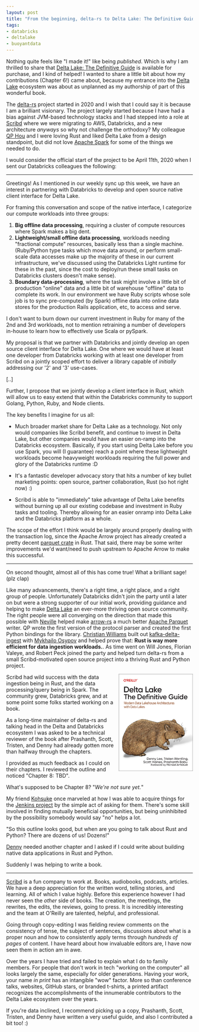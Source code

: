 ```yaml
---
layout: post
title: "From the beginning, delta-rs to Delta Lake: The Definitive Guide"
tags:
- databricks
- deltalake
- buoyantdata
---
```



Nothing quite feels like "I made it!" like being _published_. Which is why I am
thrilled to share that [Delta Lake: The Definitive
Guide](https://bookshop.org/p/books/delta-lake-the-definitive-guide-modern-data-lakehouse-architectures-with-data-lakes-denny-lee/21429337?ean=9781098151942)
is available for purchase, and I kind of helped! I wanted to share a little bit
about how my contributions (Chapter 6!) came about, because my entrance into
the [Delta Lake](https://delta.io) ecosystem was about as unplanned as my
authorship of part of this wonderful book.


The [delta-rs](https://github.com/delta-io/delta-rs) project started in 2020 and I wish that I could say it is because
I am a brilliant visionary. The project largely started because I have had a
bias against JVM-based technology stacks and I had stepped into a role at
[Scribd](https://tech.scribd.com) where we were migrating to AWS, Databricks,
and a new architecture _anyways_ so why not challenge the orthodoxy? My
colleague [QP Hou](https://about.houqp.me/) and I were loving Rust and liked
Delta Lake from a design standpoint, but did not love [Apache
Spark](https://spark.spache.org) for some of the things we needed to do.

I would consider the official start of the project to be April 11th, 2020 when
I sent our Databricks colleagues the following:

----

Greetings! As I mentioned in our weekly sync up this week, we have an interest
in partnering with Databricks to develop and open source native client
interface for Delta Lake.

For framing this conversation and scope of the native interface, I categorize
our compute workloads into three groups:

1. **Big offline data processing**, requiring a cluster of compute resources where Spark makes a big dent.
1. **Lightweight/small offline data processing**, workloads needing "fractional
   compute" resources, basically less than a single machine. (Ruby/Python type
   tasks which move data around, or perform small-scale data accesses make up
   the majority of these in our current infrastructure, we've discussed using
   the Databricks Light runtime for these in the past, since the cost to
   deploy/run these small tasks on Databricks clusters doesn't make sense).
1. **Boundary data-processing**, where the task might involve a little bit of
   production "online" data and a little bit of warehouse "offline" data to
   complete its work. In our environment we have Ruby scripts whose sole job is
   to sync pre-computed (by Spark) offline data into online data stores for the
   production Rails application, etc, to access and serve.

I don't want to burn down our current investment in Ruby for many of the 2nd
and 3rd workloads, not to mention retraining a number of developers in-house to
learn how to effectively use Scala or pySpark.

My proposal is that we partner with Databricks and jointly develop an open
source client interface for Delta Lake. One where we would have at least one
developer from Databricks working with at least one developer from Scribd on a
jointly scoped effort to deliver a library capable of _initially_ addressing
our '2' and '3' use-cases.

[..]

Further, I propose that we jointly develop a client interface in Rust, which
will allow us to easy extend that within the Databricks community to support
Golang, Python, Ruby, and Node clients.

The key benefits I imagine for us all:

* Much broader market share for Delta Lake as a technology. Not only would
  companies like Scribd benefit, and continue to invest in Delta Lake, but
  other companies would have an easier on-ramp into the Databricks ecosystem.
  Basically, if you start using Delta Lake before you use Spark, you will (I
  guarantee) reach a point where these lightweight workloads become heavyweight
  workloads requiring the full power and glory of the Databricks runtime :D

* It's a fantastic developer advocacy story that hits a number of key bullet
  marketing points: open source, partner collaboration, Rust (so hot right now) :)

* Scribd is able to "immediately" take advantage of Delta Lake benefits without
  burning up all our existing codebase and investment in Ruby tasks and
  tooling. Thereby allowing for an easier onramp into Delta Lake and the
  Databricks platform as a whole.

The scope of the effort I think would be largely around properly dealing with
the transaction log, since the Apache Arrow project has already created a
pretty decent [parquet crate](https://crates.io/crates/parquet) in Rust. That
said, there may be some writer improvements we'd want/need to push upstream to
Apache Arrow to make this successful.

----


On second thought, almost all of this has come true! What a brilliant sage! (plz clap)

Like many advancements, there's a right time, a right place, and a right group
of people. Unfortunately Databricks didn't join the party until a later on but
were a strong supporter of our initial work, providing guidance and helping to
make [Delta Lake](https://delta.io) an ever-more thriving open source
community.  The right people were all converging on the direction that made
this possible with [Neville](https://github.com/nevi-me) helped make
[arrow-rs](https://github.com/apache/arrow-rs) a much better [Apache
Parquet](https://parquet.apache.org) writer. QP wrote the first version of the
protocol parser and created the first Python bindings for the library.
[Christian Williams](https://github.com/xianwill) built out
[kafka-delta-ingest](https://github.com/delta-io/kafka-delta-ingest) with
[Mykhailo Osypov](https://github.com/mosyp) and helped prove that: **Rust is
way more efficient for data ingestion workloads.**. As time went on Will Jones,
Florian Valeye, and Robert Peck joined the party and helped turn delta-rs from
a small Scribd-motivated open source project into a thriving Rust and Python
project.

<a href="https://bookshop.org/p/books/delta-lake-the-definitive-guide-modern-data-lakehouse-architectures-with-data-lakes-denny-lee/21429337?ean=9781098151942" target="_blank"><img src="/images/post-images/2024-deltalake/book-cover.jpg" align="right" width="200"/></a>

Scribd had wild success with the data ingestion being in Rust, and the data
processing/query being in Spark. The community grew, Databricks grew, and at
some point some folks started working on a book.

As a long-time maintainer of delta-rs and talking head in the Delta and
Databricks ecosystem I was asked to be a technical reviewer of the book after
Prashanth, Scott, Tristen, and Denny had already gotten more than halfway
through the chapters.

I provided as much feedback as I could on their chapters. I reviewed the
outline and noticed "Chapter 8: TBD".

What's supposed to be Chapter 8? "_We're not sure yet._"

My friend [Kohsuke](https://kohsuke.org) once marveled at how I was able to
acquire things for the [Jenkins project](https://jenkins.io) by the simple act of
asking for them. There's some skill involved in finding mutually beneficial
opportunities, but being uninhibited by the possibility somebody would say "no"
helps a lot.

"So this outline looks good, but when are you going to talk about Rust and
Python? There are dozens of us! Dozens!"

[Denny](https://dennyglee.com/) needed another chapter and I asked if I could
write about building native data applications in Rust and Python.


Suddenly I was helping to write a book.

----


[Scribd](https://tech.scribd.com) is a fun company to work at. Books,
audiobooks, podcasts, articles. We have a deep appreciation for the written
word, telling stories, and learning. All of which I value highly. Before this
experience however I had never seen the _other_ side of books. The creation,
the meetings, the rewrites, the edits, the reviews, going to press. It is
incredibly interesting and the team at O'Reilly are talented, helpful, and professional.

Going through copy-editing I was fielding review comments on the consistency of
tense, the subject of sentences, discussions about what is a proper noun and
how to consistently apply terms through _hundreds of pages_ of content. I have
heard about how invaluable editors are, I have now seen them in action am in
awe.

Over the years I have tried and failed to explain what I do to family members.
For people that don't work in tech "working on the computer" all looks largely
the same, especially for older generations. Having your work, your name _in
print_ has an intangible "wow" factor. More so than conference talks,
websites, GitHub stars, or branded t-shirts, a printed artifact recognizes the
accomplishments of the innumerable contributors to the Delta Lake ecosystem
over the years.


If you're data inclined, I recommend picking up a copy, Prashanth, Scott,
Tristen, and Denny have written a very useful guide, and also I contributed a
bit too! :)




